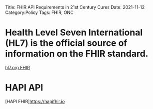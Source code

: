 Title: FHIR API Requirements in 21st Century Cures
Date: 2021-11-12
Category:Policy
Tags: FHIR, ONC

# Health Level Seven International (HL7) is the official source of information on the FHIR standard.
[ hl7.org  FHIR](https://www.hl7.org/fhir/resourcelist.html/)


# HAPI API
[HAPI FHIR]https://hapifhir.io




